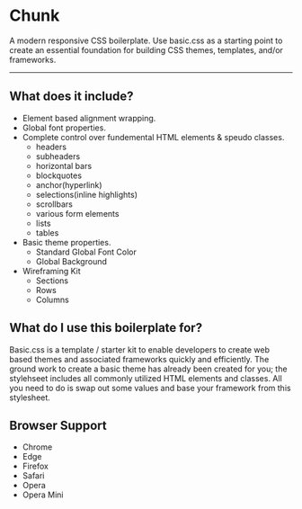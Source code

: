 # Chunk
A modern responsive CSS boilerplate. Use basic.css as a starting point to create an essential foundation for building CSS themes, templates, and/or frameworks.

---

## What does it include?
+ Element based alignment wrapping.
+ Global font properties.
+ Complete control over fundemental HTML elements & speudo classes.
  + headers 
  + subheaders
  + horizontal bars
  + blockquotes
  + anchor(hyperlink)
  + selections(inline highlights)
  + scrollbars
  + various form elements
  + lists
  + tables
+ Basic theme properties.
  + Standard Global Font Color
  + Global Background
+ Wireframing Kit
  + Sections
  + Rows
  + Columns
  
## What do I use this boilerplate for?
Basic.css is a template / starter kit to enable developers to create web based themes and associated frameworks quickly and efficiently. The ground work to create a basic theme has already been created for you; the stylehseet includes all commonly utilized HTML elements and classes. All you need to do is swap out some values and base your framework from this stylesheet.

## Browser Support
+ Chrome
+ Edge
+ Firefox
+ Safari
+ Opera
+ Opera Mini
